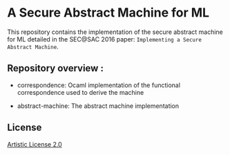 A Secure Abstract Machine for ML
=================================

This repository contains the implementation of the secure abstract machine for ML 
detailed in the SEC@SAC 2016 paper: `Implementing a Secure Abstract Machine`.

Repository overview :
------------

* correspondence: Ocaml implementation of the functional correspondence used to derive the machine

* abstract-machine: The abstract machine implementation

## License

[Artistic License 2.0](http://www.perlfoundation.org/artistic_license_2_0)
